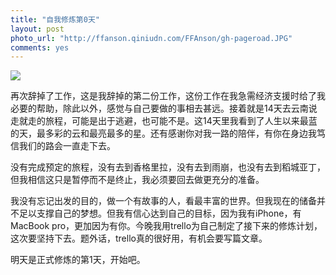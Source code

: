 ```yaml
---
title: "自我修炼第0天"
layout: post
photo_url: "http://ffanson.qiniudn.com/FFAnson/gh-pageroad.JPG"
comments: yes
---
```


![](http://ffanson.qiniudn.com/FFAnson/gh-pageroad.JPG)

再次辞掉了工作，这是我辞掉的第二份工作，这份工作在我急需经济支援时给了我必要的帮助，除此以外，感觉与自己要做的事相去甚远。接着就是14天去云南说走就走的旅程，可能是出于逃避，也可能不是。这14天里我看到了人生以来最蓝的天，最多彩的云和最亮最多的星。还有感谢你对我一路的陪伴，有你在身边我笃信我们的路会一直走下去。

没有完成预定的旅程，没有去到香格里拉，没有去到雨崩，也没有去到稻城亚丁，但我相信这只是暂停而不是终止，我必须要回去做更充分的准备。

我没有忘记出发的目的，做一个有故事的人，看最丰富的世界。但我现在的储备并不足以支撑自己的梦想。但我有信心达到自己的目标，因为我有iPhone，有MacBook pro，更加因为有你。今晚我用trello为自己制定了接下来的修炼计划，这次要坚持下去。题外话，trello真的很好用，有机会要写篇文章。

明天是正式修炼的第1天，开始吧。